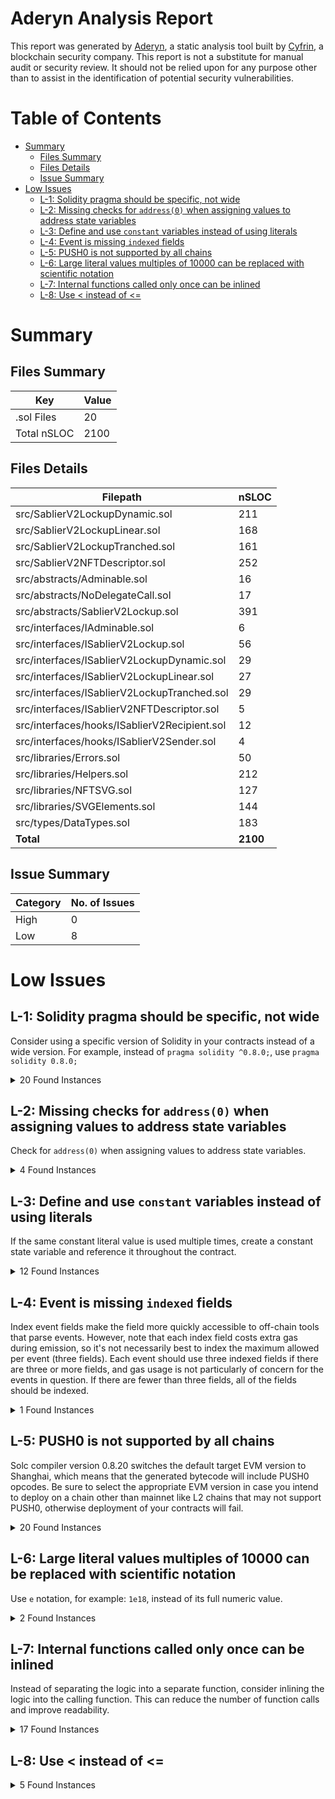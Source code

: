 # Aderyn Analysis Report

This report was generated by [Aderyn](https://github.com/Cyfrin/aderyn), a static analysis tool built by [Cyfrin](https://cyfrin.io), a blockchain security company. This report is not a substitute for manual audit or security review. It should not be relied upon for any purpose other than to assist in the identification of potential security vulnerabilities.
# Table of Contents

- [Summary](#summary)
  - [Files Summary](#files-summary)
  - [Files Details](#files-details)
  - [Issue Summary](#issue-summary)
- [Low Issues](#low-issues)
  - [L-1: Solidity pragma should be specific, not wide](#l-1-solidity-pragma-should-be-specific-not-wide)
  - [L-2: Missing checks for `address(0)` when assigning values to address state variables](#l-2-missing-checks-for-address0-when-assigning-values-to-address-state-variables)
  - [L-3: Define and use `constant` variables instead of using literals](#l-3-define-and-use-constant-variables-instead-of-using-literals)
  - [L-4: Event is missing `indexed` fields](#l-4-event-is-missing-indexed-fields)
  - [L-5: PUSH0 is not supported by all chains](#l-5-push0-is-not-supported-by-all-chains)
  - [L-6: Large literal values multiples of 10000 can be replaced with scientific notation](#l-6-large-literal-values-multiples-of-10000-can-be-replaced-with-scientific-notation)
  - [L-7: Internal functions called only once can be inlined](#l-7-internal-functions-called-only-once-can-be-inlined)
  - [L-8: Use < instead of <=](#l-8-use--instead-of-)


# Summary

## Files Summary

| Key | Value |
| --- | --- |
| .sol Files | 20 |
| Total nSLOC | 2100 |


## Files Details

| Filepath | nSLOC |
| --- | --- |
| src/SablierV2LockupDynamic.sol | 211 |
| src/SablierV2LockupLinear.sol | 168 |
| src/SablierV2LockupTranched.sol | 161 |
| src/SablierV2NFTDescriptor.sol | 252 |
| src/abstracts/Adminable.sol | 16 |
| src/abstracts/NoDelegateCall.sol | 17 |
| src/abstracts/SablierV2Lockup.sol | 391 |
| src/interfaces/IAdminable.sol | 6 |
| src/interfaces/ISablierV2Lockup.sol | 56 |
| src/interfaces/ISablierV2LockupDynamic.sol | 29 |
| src/interfaces/ISablierV2LockupLinear.sol | 27 |
| src/interfaces/ISablierV2LockupTranched.sol | 29 |
| src/interfaces/ISablierV2NFTDescriptor.sol | 5 |
| src/interfaces/hooks/ISablierV2Recipient.sol | 12 |
| src/interfaces/hooks/ISablierV2Sender.sol | 4 |
| src/libraries/Errors.sol | 50 |
| src/libraries/Helpers.sol | 212 |
| src/libraries/NFTSVG.sol | 127 |
| src/libraries/SVGElements.sol | 144 |
| src/types/DataTypes.sol | 183 |
| **Total** | **2100** |


## Issue Summary

| Category | No. of Issues |
| --- | --- |
| High | 0 |
| Low | 8 |


# Low Issues

## L-1: Solidity pragma should be specific, not wide

Consider using a specific version of Solidity in your contracts instead of a wide version. For example, instead of `pragma solidity ^0.8.0;`, use `pragma solidity 0.8.0;`

<details><summary>20 Found Instances</summary>


- Found in src/SablierV2LockupDynamic.sol [Line: 2](../tests/2024-05-Sablier/v2-core/src/SablierV2LockupDynamic.sol#L2)

	```solidity
	pragma solidity >=0.8.22;
	```

- Found in src/SablierV2LockupLinear.sol [Line: 2](../tests/2024-05-Sablier/v2-core/src/SablierV2LockupLinear.sol#L2)

	```solidity
	pragma solidity >=0.8.22;
	```

- Found in src/SablierV2LockupTranched.sol [Line: 2](../tests/2024-05-Sablier/v2-core/src/SablierV2LockupTranched.sol#L2)

	```solidity
	pragma solidity >=0.8.22;
	```

- Found in src/SablierV2NFTDescriptor.sol [Line: 3](../tests/2024-05-Sablier/v2-core/src/SablierV2NFTDescriptor.sol#L3)

	```solidity
	pragma solidity >=0.8.22;
	```

- Found in src/abstracts/Adminable.sol [Line: 2](../tests/2024-05-Sablier/v2-core/src/abstracts/Adminable.sol#L2)

	```solidity
	pragma solidity >=0.8.22;
	```

- Found in src/abstracts/NoDelegateCall.sol [Line: 2](../tests/2024-05-Sablier/v2-core/src/abstracts/NoDelegateCall.sol#L2)

	```solidity
	pragma solidity >=0.8.22;
	```

- Found in src/abstracts/SablierV2Lockup.sol [Line: 2](../tests/2024-05-Sablier/v2-core/src/abstracts/SablierV2Lockup.sol#L2)

	```solidity
	pragma solidity >=0.8.22;
	```

- Found in src/interfaces/IAdminable.sol [Line: 2](../tests/2024-05-Sablier/v2-core/src/interfaces/IAdminable.sol#L2)

	```solidity
	pragma solidity >=0.8.22;
	```

- Found in src/interfaces/ISablierV2Lockup.sol [Line: 2](../tests/2024-05-Sablier/v2-core/src/interfaces/ISablierV2Lockup.sol#L2)

	```solidity
	pragma solidity >=0.8.22;
	```

- Found in src/interfaces/ISablierV2LockupDynamic.sol [Line: 2](../tests/2024-05-Sablier/v2-core/src/interfaces/ISablierV2LockupDynamic.sol#L2)

	```solidity
	pragma solidity >=0.8.22;
	```

- Found in src/interfaces/ISablierV2LockupLinear.sol [Line: 2](../tests/2024-05-Sablier/v2-core/src/interfaces/ISablierV2LockupLinear.sol#L2)

	```solidity
	pragma solidity >=0.8.22;
	```

- Found in src/interfaces/ISablierV2LockupTranched.sol [Line: 2](../tests/2024-05-Sablier/v2-core/src/interfaces/ISablierV2LockupTranched.sol#L2)

	```solidity
	pragma solidity >=0.8.22;
	```

- Found in src/interfaces/ISablierV2NFTDescriptor.sol [Line: 2](../tests/2024-05-Sablier/v2-core/src/interfaces/ISablierV2NFTDescriptor.sol#L2)

	```solidity
	pragma solidity >=0.8.22;
	```

- Found in src/interfaces/hooks/ISablierV2Recipient.sol [Line: 2](../tests/2024-05-Sablier/v2-core/src/interfaces/hooks/ISablierV2Recipient.sol#L2)

	```solidity
	pragma solidity >=0.8.22;
	```

- Found in src/interfaces/hooks/ISablierV2Sender.sol [Line: 2](../tests/2024-05-Sablier/v2-core/src/interfaces/hooks/ISablierV2Sender.sol#L2)

	```solidity
	pragma solidity >=0.8.22;
	```

- Found in src/libraries/Errors.sol [Line: 2](../tests/2024-05-Sablier/v2-core/src/libraries/Errors.sol#L2)

	```solidity
	pragma solidity >=0.8.22;
	```

- Found in src/libraries/Helpers.sol [Line: 2](../tests/2024-05-Sablier/v2-core/src/libraries/Helpers.sol#L2)

	```solidity
	pragma solidity >=0.8.22;
	```

- Found in src/libraries/NFTSVG.sol [Line: 3](../tests/2024-05-Sablier/v2-core/src/libraries/NFTSVG.sol#L3)

	```solidity
	pragma solidity >=0.8.22;
	```

- Found in src/libraries/SVGElements.sol [Line: 3](../tests/2024-05-Sablier/v2-core/src/libraries/SVGElements.sol#L3)

	```solidity
	pragma solidity >=0.8.22;
	```

- Found in src/types/DataTypes.sol [Line: 2](../tests/2024-05-Sablier/v2-core/src/types/DataTypes.sol#L2)

	```solidity
	pragma solidity >=0.8.22;
	```

</details>



## L-2: Missing checks for `address(0)` when assigning values to address state variables

Check for `address(0)` when assigning values to address state variables.

<details><summary>4 Found Instances</summary>


- Found in src/abstracts/Adminable.sol [Line: 36](../tests/2024-05-Sablier/v2-core/src/abstracts/Adminable.sol#L36)

	```solidity
	        admin = newAdmin;
	```

- Found in src/abstracts/SablierV2Lockup.sol [Line: 55](../tests/2024-05-Sablier/v2-core/src/abstracts/SablierV2Lockup.sol#L55)

	```solidity
	        admin = initialAdmin;
	```

- Found in src/abstracts/SablierV2Lockup.sol [Line: 56](../tests/2024-05-Sablier/v2-core/src/abstracts/SablierV2Lockup.sol#L56)

	```solidity
	        nftDescriptor = initialNFTDescriptor;
	```

- Found in src/abstracts/SablierV2Lockup.sol [Line: 318](../tests/2024-05-Sablier/v2-core/src/abstracts/SablierV2Lockup.sol#L318)

	```solidity
	        nftDescriptor = newNFTDescriptor;
	```

</details>



## L-3: Define and use `constant` variables instead of using literals

If the same constant literal value is used multiple times, create a constant state variable and reference it throughout the contract.

<details><summary>12 Found Instances</summary>


- Found in src/SablierV2NFTDescriptor.sol [Line: 140](../tests/2024-05-Sablier/v2-core/src/SablierV2NFTDescriptor.sol#L140)

	```solidity
	            truncatedAmount = decimals == 0 ? amount : amount / 10 ** decimals;
	```

- Found in src/SablierV2NFTDescriptor.sol [Line: 156](../tests/2024-05-Sablier/v2-core/src/SablierV2NFTDescriptor.sol#L156)

	```solidity
	            while (truncatedAmount >= 1000) {
	```

- Found in src/SablierV2NFTDescriptor.sol [Line: 157](../tests/2024-05-Sablier/v2-core/src/SablierV2NFTDescriptor.sol#L157)

	```solidity
	                fractionalAmount = (truncatedAmount / 10) % 100; // keep the first two digits after the decimal point
	```

- Found in src/SablierV2NFTDescriptor.sol [Line: 158](../tests/2024-05-Sablier/v2-core/src/SablierV2NFTDescriptor.sol#L158)

	```solidity
	                truncatedAmount /= 1000;
	```

- Found in src/SablierV2NFTDescriptor.sol [Line: 223](../tests/2024-05-Sablier/v2-core/src/SablierV2NFTDescriptor.sol#L223)

	```solidity
	            uint256 saturation = ((bitField >> 8) & 0xFF) % 80 + 20;
	```

- Found in src/SablierV2NFTDescriptor.sol [Line: 228](../tests/2024-05-Sablier/v2-core/src/SablierV2NFTDescriptor.sol#L228)

	```solidity
	            uint256 lightness = (bitField & 0xFF) % 70 + 30;
	```

- Found in src/SablierV2NFTDescriptor.sol [Line: 346](../tests/2024-05-Sablier/v2-core/src/SablierV2NFTDescriptor.sol#L346)

	```solidity
	        if (bytes(symbol).length > 30) {
	```

- Found in src/SablierV2NFTDescriptor.sol [Line: 361](../tests/2024-05-Sablier/v2-core/src/SablierV2NFTDescriptor.sol#L361)

	```solidity
	        else if (fractionalAmount < 10) {
	```

- Found in src/SablierV2NFTDescriptor.sol [Line: 374](../tests/2024-05-Sablier/v2-core/src/SablierV2NFTDescriptor.sol#L374)

	```solidity
	        string memory fractionalPart = stringifyFractionalAmount(percentage % 100);
	```

- Found in src/SablierV2NFTDescriptor.sol [Line: 377](../tests/2024-05-Sablier/v2-core/src/SablierV2NFTDescriptor.sol#L377)

	```solidity
	        string memory wholePart = (percentage / 100).toString();
	```

</details>



## L-4: Event is missing `indexed` fields

Index event fields make the field more quickly accessible to off-chain tools that parse events. However, note that each index field costs extra gas during emission, so it's not necessarily best to index the maximum allowed per event (three fields). Each event should use three indexed fields if there are three or more fields, and gas usage is not particularly of concern for the events in question. If there are fewer than three fields, all of the fields should be indexed.

<details><summary>1 Found Instances</summary>


- Found in src/interfaces/ISablierV2Lockup.sol [Line: 48](../tests/2024-05-Sablier/v2-core/src/interfaces/ISablierV2Lockup.sol#L48)

	```solidity
	    event SetNFTDescriptor(
	```

</details>



## L-5: PUSH0 is not supported by all chains

Solc compiler version 0.8.20 switches the default target EVM version to Shanghai, which means that the generated bytecode will include PUSH0 opcodes. Be sure to select the appropriate EVM version in case you intend to deploy on a chain other than mainnet like L2 chains that may not support PUSH0, otherwise deployment of your contracts will fail.

<details><summary>20 Found Instances</summary>


- Found in src/SablierV2LockupDynamic.sol [Line: 2](../tests/2024-05-Sablier/v2-core/src/SablierV2LockupDynamic.sol#L2)

	```solidity
	pragma solidity >=0.8.22;
	```

- Found in src/SablierV2LockupLinear.sol [Line: 2](../tests/2024-05-Sablier/v2-core/src/SablierV2LockupLinear.sol#L2)

	```solidity
	pragma solidity >=0.8.22;
	```

- Found in src/SablierV2LockupTranched.sol [Line: 2](../tests/2024-05-Sablier/v2-core/src/SablierV2LockupTranched.sol#L2)

	```solidity
	pragma solidity >=0.8.22;
	```

- Found in src/SablierV2NFTDescriptor.sol [Line: 3](../tests/2024-05-Sablier/v2-core/src/SablierV2NFTDescriptor.sol#L3)

	```solidity
	pragma solidity >=0.8.22;
	```

- Found in src/abstracts/Adminable.sol [Line: 2](../tests/2024-05-Sablier/v2-core/src/abstracts/Adminable.sol#L2)

	```solidity
	pragma solidity >=0.8.22;
	```

- Found in src/abstracts/NoDelegateCall.sol [Line: 2](../tests/2024-05-Sablier/v2-core/src/abstracts/NoDelegateCall.sol#L2)

	```solidity
	pragma solidity >=0.8.22;
	```

- Found in src/abstracts/SablierV2Lockup.sol [Line: 2](../tests/2024-05-Sablier/v2-core/src/abstracts/SablierV2Lockup.sol#L2)

	```solidity
	pragma solidity >=0.8.22;
	```

- Found in src/interfaces/IAdminable.sol [Line: 2](../tests/2024-05-Sablier/v2-core/src/interfaces/IAdminable.sol#L2)

	```solidity
	pragma solidity >=0.8.22;
	```

- Found in src/interfaces/ISablierV2Lockup.sol [Line: 2](../tests/2024-05-Sablier/v2-core/src/interfaces/ISablierV2Lockup.sol#L2)

	```solidity
	pragma solidity >=0.8.22;
	```

- Found in src/interfaces/ISablierV2LockupDynamic.sol [Line: 2](../tests/2024-05-Sablier/v2-core/src/interfaces/ISablierV2LockupDynamic.sol#L2)

	```solidity
	pragma solidity >=0.8.22;
	```

- Found in src/interfaces/ISablierV2LockupLinear.sol [Line: 2](../tests/2024-05-Sablier/v2-core/src/interfaces/ISablierV2LockupLinear.sol#L2)

	```solidity
	pragma solidity >=0.8.22;
	```

- Found in src/interfaces/ISablierV2LockupTranched.sol [Line: 2](../tests/2024-05-Sablier/v2-core/src/interfaces/ISablierV2LockupTranched.sol#L2)

	```solidity
	pragma solidity >=0.8.22;
	```

- Found in src/interfaces/ISablierV2NFTDescriptor.sol [Line: 2](../tests/2024-05-Sablier/v2-core/src/interfaces/ISablierV2NFTDescriptor.sol#L2)

	```solidity
	pragma solidity >=0.8.22;
	```

- Found in src/interfaces/hooks/ISablierV2Recipient.sol [Line: 2](../tests/2024-05-Sablier/v2-core/src/interfaces/hooks/ISablierV2Recipient.sol#L2)

	```solidity
	pragma solidity >=0.8.22;
	```

- Found in src/interfaces/hooks/ISablierV2Sender.sol [Line: 2](../tests/2024-05-Sablier/v2-core/src/interfaces/hooks/ISablierV2Sender.sol#L2)

	```solidity
	pragma solidity >=0.8.22;
	```

- Found in src/libraries/Errors.sol [Line: 2](../tests/2024-05-Sablier/v2-core/src/libraries/Errors.sol#L2)

	```solidity
	pragma solidity >=0.8.22;
	```

- Found in src/libraries/Helpers.sol [Line: 2](../tests/2024-05-Sablier/v2-core/src/libraries/Helpers.sol#L2)

	```solidity
	pragma solidity >=0.8.22;
	```

- Found in src/libraries/NFTSVG.sol [Line: 3](../tests/2024-05-Sablier/v2-core/src/libraries/NFTSVG.sol#L3)

	```solidity
	pragma solidity >=0.8.22;
	```

- Found in src/libraries/SVGElements.sol [Line: 3](../tests/2024-05-Sablier/v2-core/src/libraries/SVGElements.sol#L3)

	```solidity
	pragma solidity >=0.8.22;
	```

- Found in src/types/DataTypes.sol [Line: 2](../tests/2024-05-Sablier/v2-core/src/types/DataTypes.sol#L2)

	```solidity
	pragma solidity >=0.8.22;
	```

</details>



## L-6: Large literal values multiples of 10000 can be replaced with scientific notation

Use `e` notation, for example: `1e18`, instead of its full numeric value.

<details><summary>2 Found Instances</summary>


- Found in src/SablierV2NFTDescriptor.sol [Line: 200](../tests/2024-05-Sablier/v2-core/src/SablierV2NFTDescriptor.sol#L200)

	```solidity
	            return streamedAmount * 10_000 / depositedAmount;
	```

- Found in src/libraries/SVGElements.sol [Line: 217](../tests/2024-05-Sablier/v2-core/src/libraries/SVGElements.sol#L217)

	```solidity
	            (10_000 - progressNumerical).toString(),
	```

</details>



## L-7: Internal functions called only once can be inlined

Instead of separating the logic into a separate function, consider inlining the logic into the calling function. This can reduce the number of function calls and improve readability.

<details><summary>17 Found Instances</summary>


- Found in src/SablierV2NFTDescriptor.sol [Line: 133](../tests/2024-05-Sablier/v2-core/src/SablierV2NFTDescriptor.sol#L133)

	```solidity
	    function abbreviateAmount(uint256 amount, uint256 decimals) internal pure returns (string memory) {
	```

- Found in src/SablierV2NFTDescriptor.sol [Line: 171](../tests/2024-05-Sablier/v2-core/src/SablierV2NFTDescriptor.sol#L171)

	```solidity
	    function calculateDurationInDays(uint256 startTime, uint256 endTime) internal pure returns (string memory) {
	```

- Found in src/SablierV2NFTDescriptor.sol [Line: 190](../tests/2024-05-Sablier/v2-core/src/SablierV2NFTDescriptor.sol#L190)

	```solidity
	    function calculateStreamedPercentage(
	```

- Found in src/SablierV2NFTDescriptor.sol [Line: 206](../tests/2024-05-Sablier/v2-core/src/SablierV2NFTDescriptor.sol#L206)

	```solidity
	    function generateAccentColor(address sablier, uint256 streamId) internal view returns (string memory) {
	```

- Found in src/SablierV2NFTDescriptor.sol [Line: 240](../tests/2024-05-Sablier/v2-core/src/SablierV2NFTDescriptor.sol#L240)

	```solidity
	    function generateAttributes(
	```

- Found in src/SablierV2NFTDescriptor.sol [Line: 261](../tests/2024-05-Sablier/v2-core/src/SablierV2NFTDescriptor.sol#L261)

	```solidity
	    function generateDescription(
	```

- Found in src/SablierV2NFTDescriptor.sol [Line: 301](../tests/2024-05-Sablier/v2-core/src/SablierV2NFTDescriptor.sol#L301)

	```solidity
	    function generateName(string memory sablierModel, string memory streamId) internal pure returns (string memory) {
	```

- Found in src/SablierV2NFTDescriptor.sol [Line: 307](../tests/2024-05-Sablier/v2-core/src/SablierV2NFTDescriptor.sol#L307)

	```solidity
	    function mapSymbol(IERC721Metadata sablier) internal view returns (string memory) {
	```

- Found in src/SablierV2NFTDescriptor.sol [Line: 322](../tests/2024-05-Sablier/v2-core/src/SablierV2NFTDescriptor.sol#L322)

	```solidity
	    function safeAssetDecimals(address asset) internal view returns (uint8) {
	```

- Found in src/SablierV2NFTDescriptor.sol [Line: 334](../tests/2024-05-Sablier/v2-core/src/SablierV2NFTDescriptor.sol#L334)

	```solidity
	    function safeAssetSymbol(address asset) internal view returns (string memory) {
	```

- Found in src/SablierV2NFTDescriptor.sol [Line: 372](../tests/2024-05-Sablier/v2-core/src/SablierV2NFTDescriptor.sol#L372)

	```solidity
	    function stringifyPercentage(uint256 percentage) internal pure returns (string memory) {
	```

- Found in src/SablierV2NFTDescriptor.sol [Line: 384](../tests/2024-05-Sablier/v2-core/src/SablierV2NFTDescriptor.sol#L384)

	```solidity
	    function stringifyStatus(Lockup.Status status) internal pure returns (string memory) {
	```

- Found in src/libraries/NFTSVG.sol [Line: 98](../tests/2024-05-Sablier/v2-core/src/libraries/NFTSVG.sol#L98)

	```solidity
	    function generateDefs(
	```

- Found in src/libraries/NFTSVG.sol [Line: 120](../tests/2024-05-Sablier/v2-core/src/libraries/NFTSVG.sol#L120)

	```solidity
	    function generateFloatingText(
	```

- Found in src/libraries/NFTSVG.sol [Line: 146](../tests/2024-05-Sablier/v2-core/src/libraries/NFTSVG.sol#L146)

	```solidity
	    function generateHrefs(
	```

- Found in src/libraries/SVGElements.sol [Line: 78](../tests/2024-05-Sablier/v2-core/src/libraries/SVGElements.sol#L78)

	```solidity
	    function card(
	```

- Found in src/libraries/SVGElements.sol [Line: 255](../tests/2024-05-Sablier/v2-core/src/libraries/SVGElements.sol#L255)

	```solidity
	    function stringifyCardType(CardType cardType) internal pure returns (string memory) {
	```

</details>



## L-8: Use < instead of <=



<details><summary>5 Found Instances</summary>


- Found in src/SablierV2LockupDynamic.sol [Line: 200](../tests/2024-05-Sablier/v2-core/src/SablierV2LockupDynamic.sol#L200)

	```solidity
	        if (endTime <= blockTimestamp) {
	```

- Found in src/SablierV2LockupTranched.sol [Line: 193](../tests/2024-05-Sablier/v2-core/src/SablierV2LockupTranched.sol#L193)

	```solidity
	        if (_streams[streamId].endTime <= blockTimestamp) {
	```

- Found in src/SablierV2NFTDescriptor.sol [Line: 338](../tests/2024-05-Sablier/v2-core/src/SablierV2NFTDescriptor.sol#L338)

	```solidity
	        if (!success || returnData.length <= 64) {
	```

- Found in src/libraries/Helpers.sol [Line: 258](../tests/2024-05-Sablier/v2-core/src/libraries/Helpers.sol#L258)

	```solidity
	            if (currentSegmentTimestamp <= previousSegmentTimestamp) {
	```

- Found in src/libraries/Helpers.sol [Line: 321](../tests/2024-05-Sablier/v2-core/src/libraries/Helpers.sol#L321)

	```solidity
	            if (currentTrancheTimestamp <= previousTrancheTimestamp) {
	```

</details>




